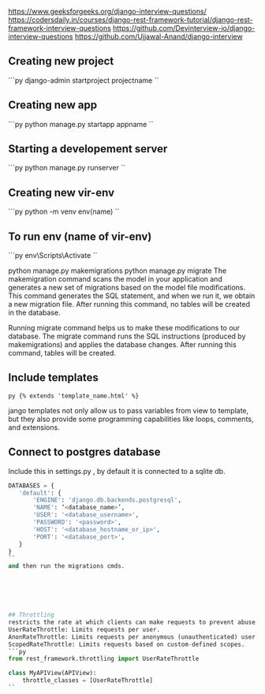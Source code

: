 https://www.geeksforgeeks.org/django-interview-questions/
https://codersdaily.in/courses/django-rest-framework-tutorial/django-rest-framework-interview-questions
https://github.com/Devinterview-io/django-interview-questions
https://github.com/Ujjawal-Anand/django-interview

## Creating new project 
```py django-admin startproject projectname   ``

## Creating new app
```py python manage.py startapp appname  ``

## Starting a developement server 
```py python manage.py runserver  ``

## Creating new vir-env
```py python -m venv env(name)  ``

## To run env (name of vir-env)
```py env\Scripts\Activate ``


python manage.py makemigrations
python manage.py migrate
The makemigration command scans the model in your application and generates a new set of migrations based on the model file modifications. This command generates the SQL statement, and when we run it, we obtain a new migration file. After running this command, no tables will be created in the database.

Running migrate command helps us to make these modifications to our database. The migrate command runs the SQL instructions (produced by makemigrations) and applies the database changes. After running this command, tables will be created.


## Include templates
```py {% extends 'template_name.html' %} ```

jango templates not only allow us to pass variables from view to template, but they also provide some programming capabilities like loops, comments, and extensions.  

## Connect to postgres database
Include this in settings.py , by default it is connected to a sqlite db.

```py
DATABASES = {
   'default': {
       'ENGINE': 'django.db.backends.postgresql',
       'NAME': ‘<database_name>’,
       'USER': '<database_username>',
       'PASSWORD': '<password>',
       'HOST': '<database_hostname_or_ip>',
       'PORT': '<database_port>',
   }
}
``
and then run the migrations cmds.  






## Throttling 
restricts the rate at which clients can make requests to prevent abuse or overuse of the API.  
UserRateThrottle: Limits requests per user.  
AnonRateThrottle: Limits requests per anonymous (unauthenticated) user.  
ScopedRateThrottle: Limits requests based on custom-defined scopes.  
```py
from rest_framework.throttling import UserRateThrottle

class MyAPIView(APIView):
    throttle_classes = [UserRateThrottle]
``


